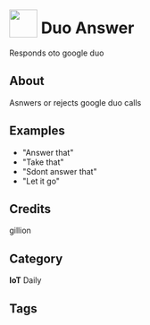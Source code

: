 # <img src="https://raw.githack.com/FortAwesome/Font-Awesome/master/svgs/solid/phone-square.svg" card_color="#F58819" width="50" height="50" style="vertical-align:bottom"/> Duo Answer
Responds oto google duo

## About
Asnwers or rejects google duo calls

## Examples
* "Answer that"
* "Take that"
* "Sdont answer that"
* "Let it go"

## Credits
gillion

## Category
**IoT**
Daily

## Tags

